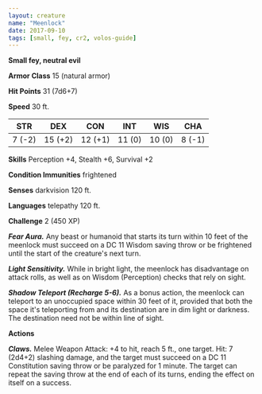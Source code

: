 ```yaml
---
layout: creature
name: "Meenlock"
date: 2017-09-10
tags: [small, fey, cr2, volos-guide]
---
```


**Small fey, neutral evil**

**Armor Class** 15 (natural armor)

**Hit Points** 31 (7d6+7)

**Speed** 30 ft.

|   STR   |   DEX   |   CON   |   INT   |   WIS   |   CHA   |
|:-----:|:-----:|:-----:|:-----:|:-----:|:-----:|
| 7 (-2) | 15 (+2) | 12 (+1) | 11 (0) | 10 (0) | 8 (-1) |

**Skills** Perception +4, Stealth +6, Survival +2

**Condition Immunities** frightened

**Senses** darkvision 120 ft.

**Languages** telepathy 120 ft.

**Challenge** 2 (450 XP)

***Fear Aura.*** Any beast or humanoid that starts its turn within 10 feet of the meenlock must succeed on a DC 11 Wisdom saving throw or be frightened until the start of the creature's next turn.

***Light Sensitivity.*** While in bright light, the meenlock has disadvantage on attack rolls, as well as on Wisdom (Perception) checks that rely on sight.

***Shadow Teleport (Recharge 5-6).*** As a bonus action, the meenlock can teleport to an unoccupied space within 30 feet of it, provided that both the space it's teleporting from and its destination are in dim light or darkness. The destination need not be within line of sight.

**Actions**

***Claws.*** Melee Weapon Attack: +4 to hit, reach 5 ft., one target. Hit: 7 (2d4+2) slashing damage, and the target must succeed on a DC 11 Constitution saving throw or be paralyzed for 1 minute. The target can repeat the saving throw at the end of each of its turns, ending the effect on itself on a success.

